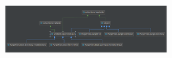 ![design-diagram-image](https://github.com/MorrisLaw/UtilityPrograms/blob/master/Images/DesignDiagram.png)
